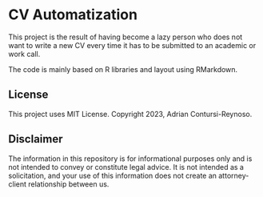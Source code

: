 # CV Automatization

This project is the result of having become a lazy person who does not want to write a new CV every time it has to be submitted to an academic or work call.

The code is mainly based on R libraries and layout using RMarkdown.

## License

This project uses MIT License. Copyright 2023, Adrian Contursi-Reynoso.

## Disclaimer

The information in this repository is for informational purposes only and is not intended to convey or constitute legal advice. It is not intended as a solicitation, and your use of this information does not create an attorney-client relationship between us.
